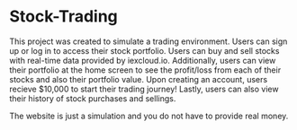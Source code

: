# Stock-Trading

This project was created to simulate a trading environment. Users can sign up or log in to access their stock portfolio. Users can buy and sell stocks with real-time data provided by iexcloud.io. Additionally, users can view their portfolio at the home screen to see the profit/loss from each of their stocks and also their portfolio value. Upon creating an account, users recieve $10,000 to start their trading journey! Lastly, users can also view their history of stock purchases and sellings. 

The website is just a simulation and you do not have to provide real money. 
